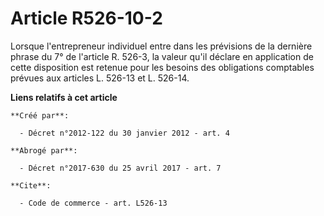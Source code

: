 # Article R526-10-2

Lorsque l'entrepreneur individuel entre dans les prévisions de la dernière phrase du 7° de l'article R. 526-3, la valeur
qu'il déclare en application de cette disposition est retenue pour les besoins des obligations comptables prévues aux
articles L. 526-13 et L. 526-14.

**Liens relatifs à cet article**

	**Créé par**:

	  - Décret n°2012-122 du 30 janvier 2012 - art. 4

	**Abrogé par**:

	  - Décret n°2017-630 du 25 avril 2017 - art. 7

	**Cite**:

	  - Code de commerce - art. L526-13
